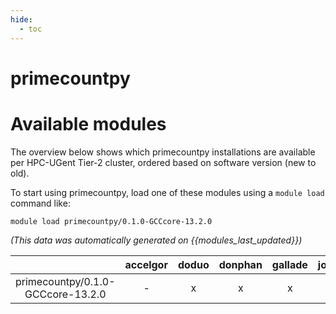 ```yaml
---
hide:
  - toc
---
```


primecountpy
============

# Available modules


The overview below shows which primecountpy installations are available per HPC-UGent Tier-2 cluster, ordered based on software version (new to old).

To start using primecountpy, load one of these modules using a `module load` command like:

```shell
module load primecountpy/0.1.0-GCCcore-13.2.0
```

*(This data was automatically generated on {{modules_last_updated}})*  

| |accelgor|doduo|donphan|gallade|joltik|shinx|skitty|
| :---: | :---: | :---: | :---: | :---: | :---: | :---: | :---: |
|primecountpy/0.1.0-GCCcore-13.2.0|-|x|x|x|-|x|x|
